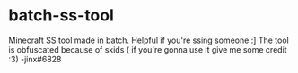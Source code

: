 # batch-ss-tool
Minecraft SS tool made in batch.  Helpful if you're ssing someone :]
The tool is obfuscated because of skids ( if you're gonna use it give me some credit :3)
-jinx#6828
